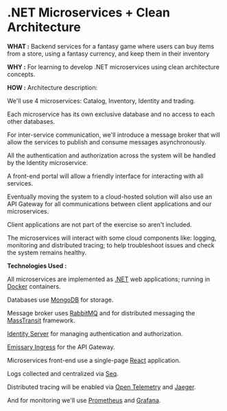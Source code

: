 # .NET Microservices + Clean Architecture

**WHAT :** Backend services for a fantasy game where users can buy items from a store, using a fantasy currency, and keep them in their inventory

**WHY :** For learning to develop .NET microservices using clean architecture concepts.

**HOW :** Architecture description:

We'll use 4 microservices: Catalog, Inventory, Identity and trading.

Each microservice has its own exclusive database and no access to each other databases.

For inter-service communication, we'll introduce a message broker that will allow the services to publish and consume messages asynchronously.

All the authentication and authorization across the system will be handled by the Identity microservice.

A front-end portal will allow a friendly interface for interacting with all services.

Eventually moving the system to a cloud-hosted solution will also use an API Gateway for all communications between client applications and our microservices.

Client applications are not part of the exercise so aren't included.

The microservices will interact with some cloud components like: logging, monitoring and distributed tracing; to help troubleshoot issues and check the system remains healthy.

**Technologies Used :**

All microservices are implemented as [.NET](https://dotnet.microsoft.com) web applications; running in [Docker](https://www.docker.com/) containers.

Databases use [MongoDB](https://www.mongodb.com) for storage.

Message broker uses [RabbitMQ](https://www.rabbitmq.com) and for distributed messaging the [MassTransit](https://masstransit-project.com) framework.

[Identity Server](https://docs.identityserver.io/en/latest/) for managing authentication and authorization.

[Emissary Ingress](https://www.getambassador.io/products/api-gateway/) for the API Gateway.

Microservices front-end use a single-page [React](https://reactjs.org) application.

Logs collected and centralized via [Seq](https://datalust.co/seq).

Distributed tracing will be enabled via [Open Telemetry](https://opentelemetry.io) and [Jaeger](https://www.jaegertracing.io).

And for monitoring we'll use [Prometheus](https://prometheus.io) and [Grafana](https://grafana.com).
